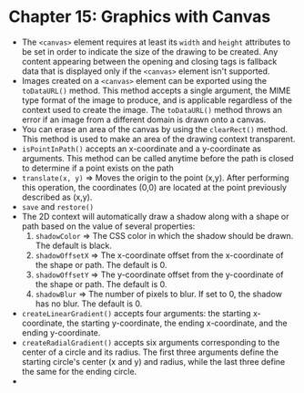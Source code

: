 # Chapter 15: Graphics with Canvas
* The `<canvas>` element requires at least its `width` and `height` attributes to be set in order to indicate the size of the drawing to be created. Any content appearing between the opening and closing tags is fallback data that is displayed only if the `<canvas>` element isn't supported.
* Images created on a `<canvas>` element can be exported using the `toDataURL()` method. This method accepts a single argument, the MIME type format of the image to produce, and is applicable regardless of the context used to create the image. The `toDataURL()` method throws an error if an image from a different domain is drawn onto a canvas.
* You can erase an area of the canvas by using the `clearRect()` method. This method is used to make an area of the drawing context transparent.
* `isPointInPath()` accepts an x-coordinate and a y-coordinate as arguments. This method can be called anytime before the path is closed to determine if a point exists on the path
* `translate(x, y)` => Moves the origin to the point (x,y). After performing this operation, the coordinates (0,0) are located at the point previously described as (x,y).
* `save` and `restore()`
* The 2D context will automatically draw a shadow along with a shape or path based on the value of several properties:
  1. `shadowColor` => The CSS color in which the shadow should be drawn. The default is black.
  2. `shadowOffsetX` => The x-coordinate offset from the x-coordinate of the shape or path. The default is 0.
  3. `shadowOffsetY` => The y-coordinate offset from the y-coordinate of the shape or path. The default is 0.
  4. `shadowBlur` => The number of pixels to blur. If set to 0, the shadow has no blur. The default is 0.
* `createLinearGradient()` accepts four arguments: the starting x-coordinate, the starting y-coordinate, the ending x-coordinate, and the ending y-coordinate.
* `createRadialGradient()` accepts six arguments corresponding to the center of a circle and its radius. The first three arguments define the starting circle's center (x and y) and radius, while the last three define the same for the ending circle.
* 

